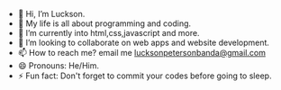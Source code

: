- 👋 Hi, I’m Luckson.
- 👀 My life is all about programming and coding.
- 🌱 I’m currently into html,css,javascript and more. 
- 💞️ I’m looking to collaborate on web apps and website development. 
- 📫 How to reach me? email me lucksonpetersonbanda@gmail.com
- 😄 Pronouns: He/Him.
- ⚡ Fun fact: Don't forget to commit your codes before going to sleep.

<!---
Luckson2049/Luckson2049 is a ✨ special ✨ repository because its `README.md` (this file) appears on your GitHub profile.
You can click the Preview link to take a look at your changes.
--->
